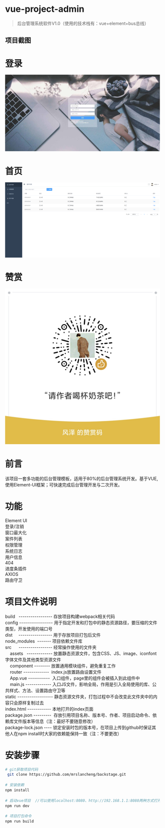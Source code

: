 # vue-project-admin

> 后台管理系统软件V1.0（使用的技术栈有：vue+element+bus总线）

## 项目截图

# 登录

![image](https://github.com/mrslancheng/vue-image/blob/master/login4.jpg) 

# 首页

![image](https://github.com/mrslancheng/vue-image/blob/master/index2.png)

# 赞赏
![image](https://github.com/mrslancheng/vue-image/blob/master/zs.jpg)

# 前言

该项目一套多功能的后台管理模板，适用于80%的后台管理系统开发。基于VUE,使用Element-UI框架；可快速完成后台管理开发与二次开发。

# 功能

Element UI <br/>
登录/注销 <br/>
窗口最大化<br/>
案件列表<br/>
权限管理<br/>
系统日志<br/>
用户信息<br/>
404<br/>
进度条插件<br/>
AXIOS<br/>
路由守卫<br/>

# 项目文件说明
build  &nbsp;&nbsp;----------------- 存放项目构建webpack相关代码  <br/>
config ----------------- 用于指定开发和打包中的静态资源路径，要压缩的文件类型，开发使用的端口号<br/>
dist   &nbsp;&nbsp;&nbsp;&nbsp;----------------- 用于存放项目打包后文件<br/>
node_modules   &nbsp;------- 项目依赖文件库<br/>
src   &nbsp;&nbsp;&nbsp;&nbsp;&nbsp;----------------- 经常操作使用的文件夹<br/>
 &nbsp;&nbsp;&nbsp;&nbsp;assets   &nbsp;&nbsp;------------- 放置静态资源文件，包含CSS、JS、image、iconfont字体文件及其他类型资源文件<br/>
 &nbsp;&nbsp;&nbsp;&nbsp;component   -------- 放置通用模块组件，避免重复工作<br/>
 &nbsp;&nbsp;&nbsp;&nbsp;router   ------------- &nbsp;index.js放置路由设置文件<br/>
 &nbsp;&nbsp;&nbsp;&nbsp;App.vue   ----------- &nbsp;入口组件，page里的组件会被插入到此组件中<br/>
 &nbsp;&nbsp;&nbsp;&nbsp;main.js    ------------- 入口JS文件，影响全局，作用是引入全局使用的库、公共样式、方法、设置路由守卫等<br/>
static   ------------------ 静态资源文件夹，打包过程中不会改变此文件夹中的内容只会原样复制过去<br/>
index.html   ------------ 本地打开的index页面<br/>
package.json   --------- &nbsp;存放引用项目名称、版本号、作者、项目启动命令、依赖库文件版本等信息（注：最好不要随意修改）<br/>
package-lock.json   ---- 锁定安装时包的版本号，在项目上传到github时保证其他人在npm install时大家的依赖能保持一致（注：不要更改）<br/>


# 安装步骤

``` bash
# git获取项目代码
 git clone https://github.com/mrslancheng/backstage.git

# 安装依赖
npm install

# 启动vue项目  //可以使用localhost:8080、http://192.168.1.1:8080两种方式打开
npm run dev

# 项目打包命令
npm run build

 
